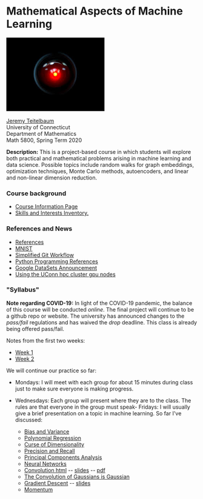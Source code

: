 # Mathematical Aspects of Machine Learning

![](HAL.jpg)

[Jeremy Teitelbaum](http://jeremy9959.net)<br>
University of Connecticut<br>
Department of Mathematics<br>
Math 5800, Spring Term 2020<br>
 
**Description:**  This is a project-based course in which students will explore both practical and mathematical problems arising in machine learning and data science.  Possible topics include random walks for graph embeddings, optimization techniques, Monte Carlo methods, autoencoders, and linear and non-linear dimension reduction.

### Course background

- [Course Information Page](CourseInfo.md) 
- [Skills and Interests Inventory.](SkillsAndInterests.md)

### References and News

- [References](./References.md)
- [MNIST](notebooks/MNISTQuickLook.html)
- [Simplified Git Workflow](notebooks/QuickGitWorkflow.md)
- [Python Programming References](ProgrammingReferences.md)
- [Google DataSets Announcement](https://blog.google/products/search/discovering-millions-datasets-web/)
- [Using the UConn hpc cluster gpu nodes](./Cluster.md)

### "Syllabus"

**Note regarding COVID-19:** In light of the COVID-19 pandemic, the balance of this course will
be conducted *online*.  The final project will continue to be a github repo or website.  The university
has announced changes to the *pass/fail* regulations and has waived  the *drop* deadline. This class
is already being offered pass/fail.

Notes from the first two weeks:

- [Week 1](Week1.md)
- [Week 2](Week2.md)

We will continue our practice so far:

- Mondays: I will meet with each group for about 15 minutes during class just to make sure everyone is making progress.
- Wednesdays: Each group will present where they are to the class.  The rules are that everyone in the group must speak- Fridays: I will usually give a brief presentation on a topic in machine learning.  So far I've discussed:

	- [Bias and Variance](notebooks/BiasVariance.html)
	- [Polynomial Regression](notebooks/PolynomialRegression.html)  
	- [Curse of Dimensionality](notebooks/CurseOfDimensionality.html)
	- [Precision and Recall](notebooks/PrecisionRecall.html)
    - [Principal Components Analysis](notebooks/PCA.html)
    - [Neural Networks](notebooks/NNNotes.pdf)
	- [Convolution html](notebooks/Convolution.html) -- [slides](notebooks/Convolution.slides.html) -- [pdf](notebooks/Convolution.pdf)
    - [The Convolution of Gaussians is Gaussian](notebooks/convolution_of_gaussians.html)
	- [Gradient Descent](notebooks/GradientDescent.html) -- [slides](notebooks/GradientDescent.slides.html)
    - [Momentum](notebooks/Momentum.html)
